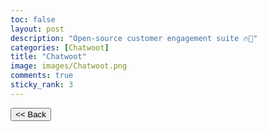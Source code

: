 ```yaml
---
toc: false
layout: post
description: "Open-source customer engagement suite 🔥💬"
categories: [Chatwoot]
title: "Chatwoot"
image: images/Chatwoot.png
comments: true
sticky_rank: 3
---
```


<button class="back-button" onclick="window.history.back()"><< Back</button>
